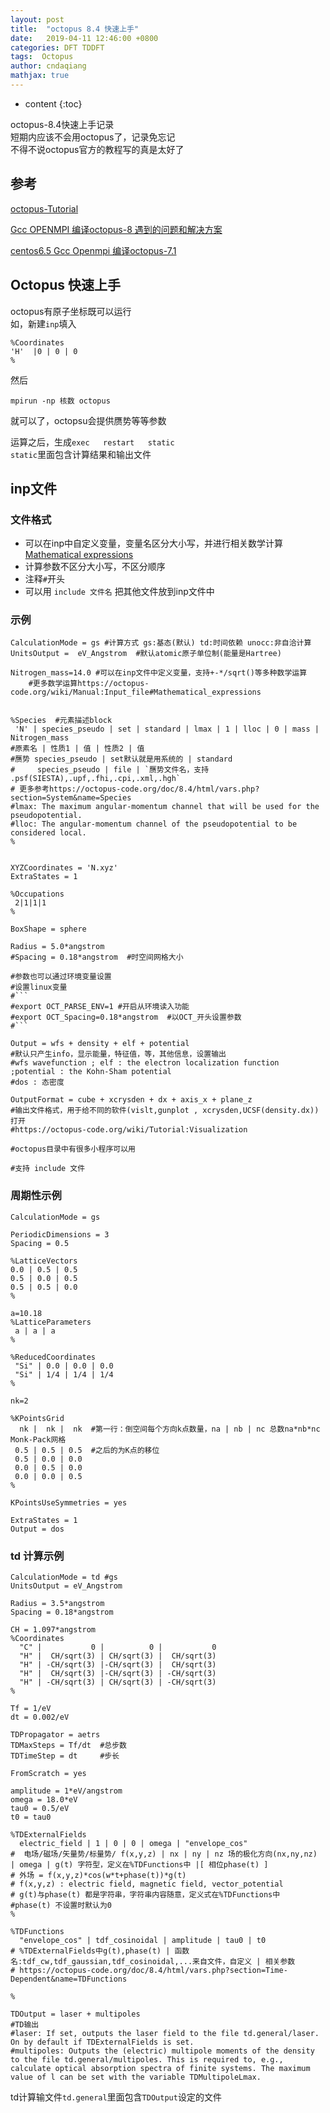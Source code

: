 ```yaml
---
layout: post
title:  "octopus 8.4 快速上手"
date:   2019-04-11 12:46:00 +0800
categories: DFT TDDFT
tags:  Octopus
author: cndaqiang
mathjax: true
---
```

* content
{:toc}


octopus-8.4快速上手记录<br>
短期内应该不会用octopus了，记录免忘记<br>
不得不说octopus官方的教程写的真是太好了





## 参考
[octopus-Tutorial](https://octopus-code.org/wiki/Tutorial:Getting_started)

[ Gcc OPENMPI 编译octopus-8 遇到的问题和解决方案](/2018/12/21/gcc-octopus8/)

[ centos6.5 Gcc Openmpi 编译octopus-7.1 ](/2018/09/15/gun-openmpi-octopus-7.1/)

## Octopus 快速上手
octopus有原子坐标既可以运行<br>
如，新建`inp`填入
```
%Coordinates
'H'  |0 | 0 | 0
%
```
然后
```
mpirun -np 核数 octopus
```
就可以了，octopsu会提供赝势等等参数<br>

运算之后，生成`exec   restart   static`<br>
`static`里面包含计算结果和输出文件

## inp文件
### 文件格式
- 可以在inp中自定义变量，变量名区分大小写，并进行相关数学计算[Mathematical expressions](https://octopus-code.org/wiki/Manual:Input_file#Mathematical_expressions)
- 计算参数不区分大小写，不区分顺序
- 注释`#`开头
- 可以用 `include 文件名` 把其他文件放到inp文件中

### 示例
```
CalculationMode = gs #计算方式 gs:基态(默认) td:时间依赖 unocc:非自洽计算  
UnitsOutput =  eV_Angstrom  #默认atomic原子单位制(能量是Hartree)

Nitrogen_mass=14.0 #可以在inp文件中定义变量，支持+-*/sqrt()等多种数学运算
	#更多数学运算https://octopus-code.org/wiki/Manual:Input_file#Mathematical_expressions


%Species  #元素描述block
 'N' | species_pseudo | set | standard | lmax | 1 | lloc | 0 | mass | Nitrogen_mass
#原素名 | 性质1 | 值 | 性质2 | 值
#赝势 species_pseudo | set默认就是用系统的 | standard
#     species_pseudo | file | `赝势文件名，支持 .psf(SIESTA),.upf,.fhi,.cpi,.xml,.hgh`  
# 更多参考https://octopus-code.org/doc/8.4/html/vars.php?section=System&name=Species
#lmax: The maximum angular-momentum channel that will be used for the pseudopotential.
#lloc: The angular-momentum channel of the pseudopotential to be considered local.
%


XYZCoordinates = 'N.xyz'
ExtraStates = 1

%Occupations
 2|1|1|1
%

BoxShape = sphere

Radius = 5.0*angstrom
#Spacing = 0.18*angstrom  #时空间网格大小

#参数也可以通过环境变量设置
#设置linux变量
#```
#export OCT_PARSE_ENV=1 #开启从环境读入功能
#export OCT_Spacing=0.18*angstrom  #以OCT_开头设置参数
#```

Output = wfs + density + elf + potential
#默认只产生info，显示能量，特征值，等，其他信息，设置输出
#wfs wavefunction ; elf : the electron localization function  ;potential : the Kohn-Sham potential
#dos : 态密度

OutputFormat = cube + xcrysden + dx + axis_x + plane_z
#输出文件格式，用于给不同的软件(vislt,gunplot , xcrysden,UCSF(density.dx))打开
#https://octopus-code.org/wiki/Tutorial:Visualization

#octopus目录中有很多小程序可以用

#支持 include 文件
```

### 周期性示例

```
CalculationMode = gs

PeriodicDimensions = 3
Spacing = 0.5 

%LatticeVectors
0.0 | 0.5 | 0.5
0.5 | 0.0 | 0.5
0.5 | 0.5 | 0.0
%

a=10.18
%LatticeParameters
 a | a | a
%

%ReducedCoordinates
 "Si" | 0.0 | 0.0 | 0.0 
 "Si" | 1/4 | 1/4 | 1/4 
%

nk=2

%KPointsGrid
  nk |  nk |  nk  #第一行：倒空间每个方向k点数量，na | nb | nc 总数na*nb*nc Monk-Pack网格
 0.5 | 0.5 | 0.5  #之后的为K点的移位
 0.5 | 0.0 | 0.0
 0.0 | 0.5 | 0.0
 0.0 | 0.0 | 0.5
%

KPointsUseSymmetries = yes

ExtraStates = 1
Output = dos
```

### td 计算示例
```
CalculationMode = td #gs
UnitsOutput = eV_Angstrom

Radius = 3.5*angstrom
Spacing = 0.18*angstrom

CH = 1.097*angstrom
%Coordinates
  "C" |           0 |          0 |           0
  "H" |  CH/sqrt(3) | CH/sqrt(3) |  CH/sqrt(3)
  "H" | -CH/sqrt(3) |-CH/sqrt(3) |  CH/sqrt(3)
  "H" |  CH/sqrt(3) |-CH/sqrt(3) | -CH/sqrt(3)
  "H" | -CH/sqrt(3) | CH/sqrt(3) | -CH/sqrt(3)
%

Tf = 1/eV
dt = 0.002/eV

TDPropagator = aetrs
TDMaxSteps = Tf/dt  #总步数
TDTimeStep = dt     #步长

FromScratch = yes
 
amplitude = 1*eV/angstrom
omega = 18.0*eV
tau0 = 0.5/eV
t0 = tau0

%TDExternalFields
  electric_field | 1 | 0 | 0 | omega | "envelope_cos"
#  电场/磁场/矢量势/标量势/ f(x,y,z) | nx | ny | nz 场的极化方向(nx,ny,nz) | omega | g(t) 字符型，定义在%TDFunctions中 |[ 相位phase(t) ]
# 外场 = f(x,y,z)*cos(w*t+phase(t))*g(t)
# f(x,y,z) : electric field, magnetic field, vector_potential
# g(t)与phase(t) 都是字符串，字符串内容随意，定义式在%TDFunctions中
#phase(t) 不设置时默认为0
%
 
%TDFunctions
  "envelope_cos" | tdf_cosinoidal | amplitude | tau0 | t0
# %TDExternalFields中g(t),phase(t) | 函数名:tdf_cw,tdf_gaussian,tdf_cosinoidal,...来自文件，自定义 | 相关参数
# https://octopus-code.org/doc/8.4/html/vars.php?section=Time-Dependent&name=TDFunctions

%

TDOutput = laser + multipoles
#TD输出
#laser: If set, outputs the laser field to the file td.general/laser. On by default if TDExternalFields is set.
#multipoles: Outputs the (electric) multipole moments of the density to the file td.general/multipoles. This is required to, e.g., calculate optical absorption spectra of finite systems. The maximum value of l can be set with the variable TDMultipoleLmax.
```
td计算输文件`td.general`里面包含`TDOutput`设定的文件

